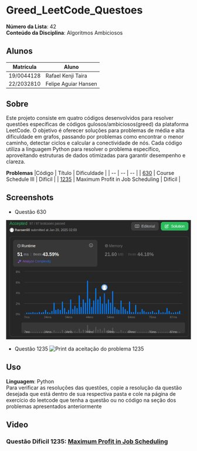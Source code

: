 # Greed_LeetCode_Questoes

**Número da Lista**: 42<br>
**Conteúdo da Disciplina**: Algoritmos Ambiciosos <br>

## Alunos
|Matrícula | Aluno |
| -- | -- |
| 19/0044128  |  Rafael Kenji Taira |
| 22/2032810  |  Felipe Aguiar Hansen |

## Sobre 
Este projeto consiste em quatro códigos desenvolvidos para resolver questões específicas de códigos gulosos/ambiciosos(greed) da plataforma LeetCode. O objetivo é oferecer soluções para problemas de média e alta dificuldade em grafos, passando por problemas como encontrar o menor caminho, detectar ciclos e calcular a conectividade de nós. Cada código utiliza a linguagem Python para resolver o problema específico, aproveitando estruturas de dados otimizadas para garantir desempenho e clareza.

**Problemas**
|Código | Título | Dificuldade |
| -- | -- | -- |
| [630](https://leetcode.com/problems/course-schedule-iii/description/) | Course Schedule III | Difícil |
| [1235](https://leetcode.com/problems/maximum-profit-in-job-scheduling/description/) | Maximum Profit in Job Scheduling | Difícil |

## Screenshots
- Questão 630

![Print da aceitação do problema 630](./Questao_630/accepted_630.png)

- Questão 1235
![Print da aceitação do problema 1235](./Questão_1235/accepted_1235.png)

## Uso 
**Linguagem**: Python<br>
Para verificar as resoluções das questões, copie a resolução da questão desejada que está dentro de sua respectiva pasta e cole na página de exercício do leetcode que tenha a questão ou no código na seção dos problemas apresentados anteriormente

## Video 

### Questão Dificil 1235: [Maximum Profit in Job Scheduling](https://youtu.be/VJRGrez36e8)


